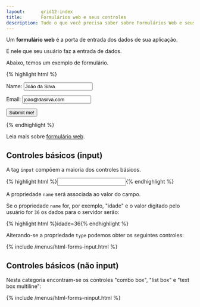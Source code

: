 ```yaml
---
layout:      grid12-index
title:       Formulários web e seus controles
description: Tudo o que você precisa saber sobre Formulários Web e seus controles.
---
```


Um __formulário web__ é a porta de entrada dos dados de sua aplicação.

É nele que seu usuário faz a entrada de dados.

Abaixo, temos um exemplo de formulário.

{% highlight html %}
    <form action="script-para-onde-envio-os-dados.php" method="post">
        <p>Name:  <input type="text" name="username" value="João da Silva" /></p>
        <p>Email: <input type="text" name="email"  value="joao@dasilva.com" /></p>
        <p><input type="submit" value="Submit me!" /></p>
    </form>
{% endhighlight %}

Leia mais sobre [formulário web](../formularios-web/).




Controles básicos (input)
---


A tag `input` compõem a maioria dos controles básicos.

{% highlight html %}<input type="" name=""/>{% endhighlight %}

A propriedade `name` será associada ao valor do campo.

Se o propriedade `name` for, por exemplo, "idade" e o valor digitado pelo usuário for `36` os dados para o servidor serão:

{% highlight html %}idade=36{% endhighlight %}

Alterando-se a propriedade `type` podemos obter os seguintes controles:


{% include /menus/html-forms-input.html %}



Controles básicos (não input)
---

Nesta categoria encontram-se os controles "combo box", "list box" e "text box multiline":

{% include /menus/html-forms-ninput.html %}